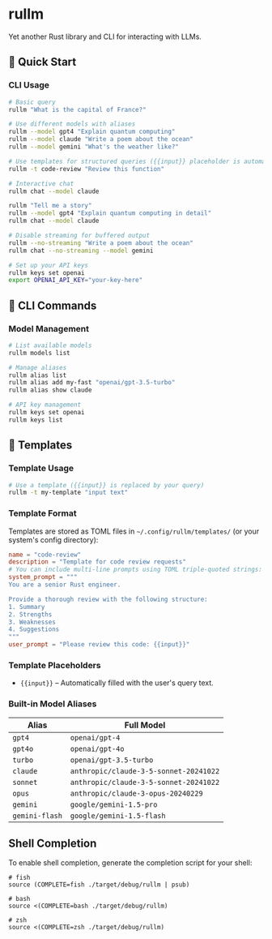 # rullm

Yet another Rust library and CLI for interacting with LLMs.

## 🚀 Quick Start

### CLI Usage

```bash
# Basic query
rullm "What is the capital of France?"

# Use different models with aliases
rullm --model gpt4 "Explain quantum computing"
rullm --model claude "Write a poem about the ocean"
rullm --model gemini "What's the weather like?"

# Use templates for structured queries ({{input}} placeholder is automatically filled)
rullm -t code-review "Review this function"

# Interactive chat
rullm chat --model claude

rullm "Tell me a story"
rullm --model gpt4 "Explain quantum computing in detail"
rullm chat --model claude

# Disable streaming for buffered output
rullm --no-streaming "Write a poem about the ocean"
rullm chat --no-streaming --model gemini

# Set up your API keys
rullm keys set openai
export OPENAI_API_KEY="your-key-here"
```
## 🔧 CLI Commands

### Model Management

```bash
# List available models
rullm models list

# Manage aliases
rullm alias list
rullm alias add my-fast "openai/gpt-3.5-turbo"
rullm alias show claude

# API key management
rullm keys set openai
rullm keys list
```

## 📝 Templates

### Template Usage

```bash
# Use a template ({{input}} is replaced by your query)
rullm -t my-template "input text"
```

### Template Format

Templates are stored as TOML files in `~/.config/rullm/templates/` (or your system's config directory):

```toml
name = "code-review"
description = "Template for code review requests"
# You can include multi-line prompts using TOML triple-quoted strings:
system_prompt = """
You are a senior Rust engineer.

Provide a thorough review with the following structure:
1. Summary
2. Strengths
3. Weaknesses
4. Suggestions
"""
user_prompt = "Please review this code: {{input}}"
```

### Template Placeholders

- `{{input}}` – Automatically filled with the user's query text.

### Built-in Model Aliases

| Alias | Full Model |
|-------|------------|
| `gpt4` | `openai/gpt-4` |
| `gpt4o` | `openai/gpt-4o` |
| `turbo` | `openai/gpt-3.5-turbo` |
| `claude` | `anthropic/claude-3-5-sonnet-20241022` |
| `sonnet` | `anthropic/claude-3-5-sonnet-20241022` |
| `opus` | `anthropic/claude-3-opus-20240229` |
| `gemini` | `google/gemini-1.5-pro` |
| `gemini-flash` | `google/gemini-1.5-flash` |

## Shell Completion

To enable shell completion, generate the completion script for your shell:

```shell
# fish
source (COMPLETE=fish ./target/debug/rullm | psub)

# bash
source <(COMPLETE=bash ./target/debug/rullm)

# zsh
source <(COMPLETE=zsh ./target/debug/rullm)
```